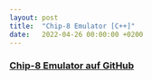 ```yaml
---
layout: post
title:  "Chip-8 Emulator [C++]"
date:   2022-04-26 00:00:00 +0200
---
```


<h3><a href="https://github.com/enricoKoschel/chip8Emulator">Chip-8 Emulator auf GitHub</a></h3>